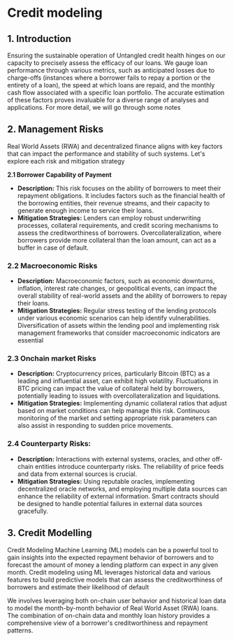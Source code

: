 # Credit modeling

## 1. Introduction

Ensuring the sustainable operation of Untangled credit health hinges on our capacity to precisely assess the efficacy of our loans. We gauge loan performance through various metrics, such as anticipated losses due to charge-offs (instances where a borrower fails to repay a portion or the entirety of a loan), the speed at which loans are repaid, and the monthly cash flow associated with a specific loan portfolio. The accurate estimation of these factors proves invaluable for a diverse range of analyses and applications. For more detail, we will go through some notes

## 2. Management Risks

Real World Assets (RWA) and decentralized finance aligns with key factors that can impact the performance and stability of such systems. Let's explore each risk and mitigation strategy

**2.1 Borrower Capability of Payment**

* **Description:** This risk focuses on the ability of borrowers to meet their repayment obligations. It includes factors such as the financial health of the borrowing entities, their revenue streams, and their capacity to generate enough income to service their loans.
* **Mitigation Strategies:** Lenders can employ robust underwriting processes, collateral requirements, and credit scoring mechanisms to assess the creditworthiness of borrowers. Overcollateralization, where borrowers provide more collateral than the loan amount, can act as a buffer in case of default.

### **2.2 Macroeconomic Risks**

* **Description:** Macroeconomic factors, such as economic downturns, inflation, interest rate changes, or geopolitical events, can impact the overall stability of real-world assets and the ability of borrowers to repay their loans.
* **Mitigation Strategies:** Regular stress testing of the lending protocols under various economic scenarios can help identify vulnerabilities. Diversification of assets within the lending pool and implementing risk management frameworks that consider macroeconomic indicators are essential

### 2.3 Onchain market Risks&#x20;

* **Description:** Cryptocurrency prices, particularly Bitcoin (BTC) as a leading and influential asset, can exhibit high volatility. Fluctuations in BTC pricing can impact the value of collateral held by borrowers, potentially leading to issues with overcollateralization and liquidations.
* **Mitigation Strategies:** Implementing dynamic collateral ratios that adjust based on market conditions can help manage this risk. Continuous monitoring of the market and setting appropriate risk parameters can also assist in responding to sudden price movements.

### **2.4 Counterparty Risks:**

* **Description:** Interactions with external systems, oracles, and other off-chain entities introduce counterparty risks. The reliability of price feeds and data from external sources is crucial.
* **Mitigation Strategies:** Using reputable oracles, implementing decentralized oracle networks, and employing multiple data sources can enhance the reliability of external information. Smart contracts should be designed to handle potential failures in external data sources gracefully.

## 3. Credit Modelling

Credit Modeling Machine Learning (ML) models can be a powerful tool to gain insights into the expected repayment behavior of borrowers and to forecast the amount of money a lending platform can expect in any given month. Credit modeling using ML leverages historical data and various features to build predictive models that can assess the creditworthiness of borrowers and estimate their likelihood of default

We involves leveraging both on-chain user behavior and historical loan data to model the month-by-month behavior of Real World Asset (RWA) loans. The combination of on-chain data and monthly loan history provides a comprehensive view of a borrower's creditworthiness and repayment patterns.